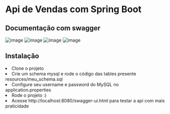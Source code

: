 <div>
  <h1>Api de Vendas com Spring Boot</h1>
  <h2>Documentação com swagger</h2>

</div>

![image](https://github.com/mattcif/CursoSpringBootExpert/assets/117860950/079e43bc-9aff-4581-bbc8-715b5164dba9)
![image](https://github.com/mattcif/CursoSpringBootExpert/assets/117860950/891282b3-dcfb-49f6-8d28-1cefda0a6fb3)
![image](https://github.com/mattcif/CursoSpringBootExpert/assets/117860950/bbd2c1bb-2152-458b-b10a-0d4d0fb31e0e)
![image](https://github.com/mattcif/CursoSpringBootExpert/assets/117860950/1e76605a-c6c2-4570-bbd6-a51bd2f67999)


<div>
  <h2>Instalação</h2>
  <li>Clone o projeto</li>
  <li>Crie um schema mysql e rode o código das tables presente resources/meu_schema.sql</li>
  <li>Configure seu username e password do MySQL no application.properties</li>
  <li>Rode o projeto :)</li>
  <li>Acesse http://localhost:8080/swagger-ui.html para testar a api com mais praticidade</li>

</div>
